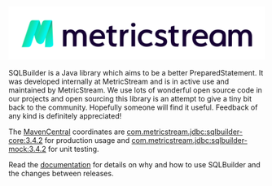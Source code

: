 [![MetricStream](docs/MetricStream_Logo.png)][MetricStream]

SQLBuilder is a Java library which aims to be a better PreparedStatement. It was developed internally at MetricStream
and is in active use and maintained by MetricStream. We use lots of wonderful open source code in our projects and open
sourcing this library is an attempt to give a tiny bit back to the community. Hopefully someone will find it useful.
Feedback of any kind is definitely appreciated!

The [MavenCentral] coordinates are
[com.metricstream.jdbc:sqlbuilder-core:3.4.2](https://search.maven.org/artifact/com.metricstream.jdbc/sqlbuilder-core/3.4.2/jar)
for production usage and
[com.metricstream.jdbc:sqlbuilder-mock:3.4.2](https://search.maven.org/artifact/com.metricstream.jdbc/sqlbuilder-mock/3.4.2/jar)
for unit testing.

Read the [documentation](docs/Rationale.md) for details on why and how to use SQLBuilder and the changes between releases.

[MetricStream]: https://www.metricstream.com/
[MavenCentral]: https://mvnrepository.com/
